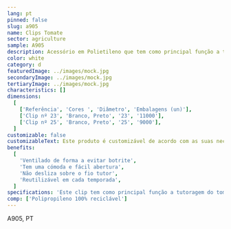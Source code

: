 ```yaml
---
lang: pt
pinned: false
slug: a905
name: Clips Tomate
sector: agriculture
sample: A905
description: Acessório em Polietileno que tem como principal função a tutoragem fruticola.
color: white
category: d
featuredImage: ../images/mock.jpg
secondaryImage: ../images/mock.jpg
tertiaryImage: ../images/mock.jpg
characteristics: []
dimensions:
  [
    ['Referência', 'Cores ', 'Diâmetro', 'Embalagens (un)'],
    ['Clip nº 23', 'Branco, Preto', '23', '11000'],
    ['Clip nº 25', 'Branco, Preto', '25', '9000'],
  ]
customizable: false
customizableText: Este produto é customizável de acordo com as suas necessidades. Contacte-nos para mais informações.
benefits:
  [
    'Ventilado de forma a evitar botrite',
    'Tem uma cómoda e fácil abertura',
    'Não desliza sobre o fio tutor',
    'Reutilizável em cada temporada',
  ]
specifications: 'Este clip tem como principal função a tutoragem do tomate, pepino, beringela, outros.'
comp: ['Polipropileno 100% reciclável']
---
```


A905, PT
